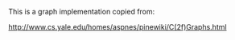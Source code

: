 This is a graph implementation copied from:

http://www.cs.yale.edu/homes/aspnes/pinewiki/C(2f)Graphs.html


